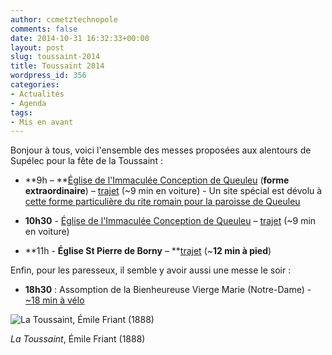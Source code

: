 ```yaml
---
author: ccmetztechnopole
comments: false
date: 2014-10-31 16:32:33+00:00
layout: post
slug: toussaint-2014
title: Toussaint 2014
wordpress_id: 356
categories:
- Actualités
- Agenda
tags:
- Mis en avant
---
```


Bonjour à tous, voici l'ensemble des messes proposées aux alentours de Supélec pour la fête de la Toussaint :



	
  * **9h – **[Église de l'Immaculée Conception de Queuleu](http://ame-metz.com/index.php/horaire-des-messes#year=2014&month=9&day=21&view=month) (**forme extraordinaire**) – [trajet](http://maps.google.fr/maps?saddr=Pl.+%C3%89douard+Branly&daddr=Rue+du+Roi+Albert&hl=fr&ie=UTF8&ll=49.105455,6.20822&spn=0.014076,0.033023&sll=49.10646,6.193489&sspn=0.007038,0.016512&geocode=Fc1H7QIdbOZeAA%3BFeZP7QIdTXxeAA&t=h&mra=ltm&z=16) (~9 min en voiture) - Un site spécial est dévolu à [cette forme particulière du rite romain pour la paroisse de Queuleu](http://motuproprio-metz.e-monsite.com/)

	
  * **10h30** - [Église de l'Immaculée Conception de Queuleu](http://ame-metz.com/index.php/horaire-des-messes#year=2014&month=9&day=21&view=month) – [trajet](http://maps.google.fr/maps?saddr=Pl.+%C3%89douard+Branly&daddr=Rue+du+Roi+Albert&hl=fr&ie=UTF8&ll=49.105455,6.20822&spn=0.014076,0.033023&sll=49.10646,6.193489&sspn=0.007038,0.016512&geocode=Fc1H7QIdbOZeAA%3BFeZP7QIdTXxeAA&t=h&mra=ltm&z=16) (~9 min en voiture)

	
  * **11h - **Église St Pierre de Borny** – **[trajet](http://maps.google.fr/maps?saddr=Pl.+%C3%89douard+Branly&daddr=49.1085461,6.2227914+to:Rue+le+Goullon&hl=fr&ie=UTF8&ll=49.107906,6.226351&spn=0.007038,0.016512&sll=49.109232,6.224138&sspn=0.001759,0.004128&geocode=Fc1H7QIdbOZeAA%3BFUJW7QIdx_NeACl5BWB50N2URzFgZT97uV8KEw%3BFQRa7QIdZvxeAA&t=h&dirflg=w&mra=dme&mrsp=2&sz=19&via=1&z=17) (~**12 min à pied**)


Enfin, pour les paresseux, il semble y avoir aussi une messe le soir :

	
  * **18h30** : Assomption de la Bienheureuse Vierge Marie (Notre-Dame) - [~18 min à vélo](https://www.google.fr/maps/dir/Supelec+-+Campus+de+Metz,+2+Rue+%C3%89douard+Belin,+57070+Metz/Assomption+de+la+Bienheureuse+Vierge+Marie,+21+Rue+de+la+Ch%C3%A8vre,+57000+Metz/@49.1118802,6.1911442,15z/data=!3m1!4b1!4m14!4m13!1m5!1m1!1s0x4794ddcfa4a2122d:0x884806bc37d9beca!2m2!1d6.223315!2d49.103606!1m5!1m1!1s0x4794dc1ce262fa2d:0xd9ecae1e1f5ae4af!2m2!1d6.177639!2d49.116538!3e1)


<img alt="La Toussaint, Émile Friant (1888)" src="{{ site.baseurl }}/img/wp/1024px-toussaint_1888_800.jpg" class="intense"/> 

*La Toussaint*, Émile Friant (1888)
